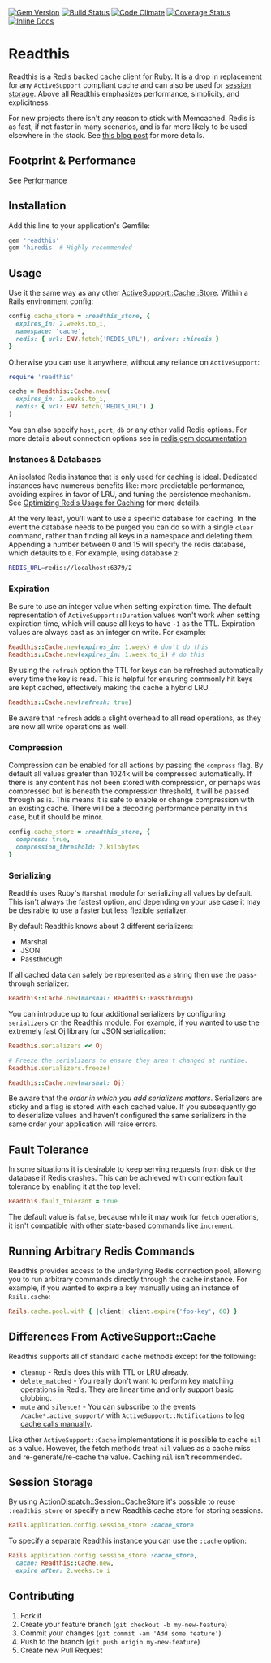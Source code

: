[![Gem Version](https://badge.fury.io/rb/readthis.svg)](http://badge.fury.io/rb/readthis)
[![Build Status](https://travis-ci.org/sorentwo/readthis.svg?branch=master)](https://travis-ci.org/sorentwo/readthis)
[![Code Climate](https://codeclimate.com/github/sorentwo/readthis/badges/gpa.svg)](https://codeclimate.com/github/sorentwo/readthis)
[![Coverage Status](https://coveralls.io/repos/sorentwo/readthis/badge.svg?branch=master&service=github)](https://coveralls.io/github/sorentwo/readthis?branch=master)
[![Inline Docs](http://inch-ci.org/github/sorentwo/readthis.svg?branch=master)](http://inch-ci.org/github/sorentwo/readthis)

# Readthis

Readthis is a Redis backed cache client for Ruby. It is a drop in replacement
for any `ActiveSupport` compliant cache and can also be used for [session
storage](#session-storage).  Above all Readthis emphasizes performance,
simplicity, and explicitness.

For new projects there isn't any reason to stick with Memcached. Redis is as
fast, if not faster in many scenarios, and is far more likely to be used
elsewhere in the stack. See [this blog post][hp-caching] for more details.

[hp-caching]: http://sorentwo.com/2015/07/20/high-performance-caching-with-readthis.html

## Footprint & Performance

See [Performance](PERFORMANCE.md)

## Installation

Add this line to your application's Gemfile:

```ruby
gem 'readthis'
gem 'hiredis' # Highly recommended
```

## Usage

Use it the same way as any other [ActiveSupport::Cache::Store][store]. Within a
Rails environment config:

```ruby
config.cache_store = :readthis_store, {
  expires_in: 2.weeks.to_i,
  namespace: 'cache',
  redis: { url: ENV.fetch('REDIS_URL'), driver: :hiredis }
}
```

Otherwise you can use it anywhere, without any reliance on `ActiveSupport`:

```ruby
require 'readthis'

cache = Readthis::Cache.new(
  expires_in: 2.weeks.to_i,
  redis: { url: ENV.fetch('REDIS_URL') }
)
```

You can also specify `host`, `port`, `db` or any other valid Redis options. For
more details about connection options see in [redis gem documentation][redisrb]

[store]: http://api.rubyonrails.org/classes/ActiveSupport/Cache/Store.html
[redisrb]: https://github.com/redis/redis-rb#getting-started

### Instances & Databases

An isolated Redis instance that is only used for caching is ideal. Dedicated
instances have numerous benefits like: more predictable performance, avoiding
expires in favor of LRU, and tuning the persistence mechanism. See [Optimizing
Redis Usage for Caching][optimizing-usage] for more details.

At the very least, you'll want to use a specific database for caching. In the
event the database needs to be purged you can do so with a single `clear`
command, rather than finding all keys in a namespace and deleting them.
Appending a number between 0 and 15 will specify the redis database, which
defaults to `0`. For example, using database `2`:

```bash
REDIS_URL=redis://localhost:6379/2
```

[optimizing-usage]: http://sorentwo.com/2015/07/27/optimizing-redis-usage-for-caching.html

### Expiration

Be sure to use an integer value when setting expiration time. The default
representation of `ActiveSupport::Duration` values won't work when setting
expiration time, which will cause all keys to have `-1` as the TTL. Expiration
values are always cast as an integer on write. For example:

```ruby
Readthis::Cache.new(expires_in: 1.week) # don't do this
Readthis::Cache.new(expires_in: 1.week.to_i) # do this
```

By using the `refresh` option the TTL for keys can be refreshed automatically
every time the key is read. This is helpful for ensuring commonly hit keys are
kept cached, effectively making the cache a hybrid LRU.

```ruby
Readthis::Cache.new(refresh: true)
```

Be aware that `refresh` adds a slight overhead to all read operations, as they
are now all write operations as well.

### Compression

Compression can be enabled for all actions by passing the `compress` flag. By
default all values greater than 1024k will be compressed automatically. If there
is any content has not been stored with compression, or perhaps was compressed
but is beneath the compression threshold, it will be passed through as is. This
means it is safe to enable or change compression with an existing cache. There
will be a decoding performance penalty in this case, but it should be minor.

```ruby
config.cache_store = :readthis_store, {
  compress: true,
  compression_threshold: 2.kilobytes
}
```

### Serializing

Readthis uses Ruby's `Marshal` module for serializing all values by default.
This isn't always the fastest option, and depending on your use case it may be
desirable to use a faster but less flexible serializer.

By default Readthis knows about 3 different serializers:

* Marshal
* JSON
* Passthrough

If all cached data can safely be represented as a string then use the
pass-through serializer:

```ruby
Readthis::Cache.new(marshal: Readthis::Passthrough)
```

You can introduce up to four additional serializers by configuring `serializers`
on the Readthis module. For example, if you wanted to use the extremely fast Oj
library for JSON serialization:

```ruby
Readthis.serializers << Oj

# Freeze the serializers to ensure they aren't changed at runtime.
Readthis.serializers.freeze!

Readthis::Cache.new(marshal: Oj)
```

Be aware that the *order in which you add serializers matters*. Serializers are
sticky and a flag is stored with each cached value. If you subsequently go to
deserialize values and haven't configured the same serializers in the same order
your application will raise errors.

## Fault Tolerance

In some situations it is desirable to keep serving requests from disk or the
database if Redis crashes. This can be achieved with connection fault tolerance
by enabling it at the top level:

```ruby
Readthis.fault_tolerant = true
```

The default value is `false`, because while it may work for `fetch` operations,
it isn't compatible with other state-based commands like `increment`.

## Running Arbitrary Redis Commands

Readthis provides access to the underlying Redis connection pool, allowing you
to run arbitrary commands directly through the cache instance. For example, if
you wanted to expire a key manually using an instance of `Rails.cache`:

```ruby
Rails.cache.pool.with { |client| client.expire('foo-key', 60) }
```

## Differences From ActiveSupport::Cache

Readthis supports all of standard cache methods except for the following:

* `cleanup` - Redis does this with TTL or LRU already.
* `delete_matched` - You really don't want to perform key matching operations in
  Redis. They are linear time and only support basic globbing.
* `mute` and `silence!` - You can subscribe to the events `/cache*.active_support/`
  with `ActiveSupport::Notifications` to [log cache calls manually][notifications].

[notifications]: https://github.com/sorentwo/readthis/issues/22#issuecomment-142595938

Like other `ActiveSupport::Cache` implementations it is possible to cache `nil`
as a value. However, the fetch methods treat `nil` values as a cache miss and
re-generate/re-cache the value. Caching `nil` isn't recommended.

## Session Storage

By using [ActionDispatch::Session::CacheStore][cache-store] it's possible to
reuse `:readthis_store` or specify a new Readthis cache store for storing
sessions.

```ruby
Rails.application.config.session_store :cache_store
```

To specify a separate Readthis instance you can use the `:cache` option:

```ruby
Rails.application.config.session_store :cache_store,
  cache: Readthis::Cache.new,
  expire_after: 2.weeks.to_i
```

[cache-store]: http://api.rubyonrails.org/classes/ActionDispatch/Session/CacheStore.html

## Contributing

1. Fork it
2. Create your feature branch (`git checkout -b my-new-feature`)
3. Commit your changes (`git commit -am 'Add some feature'`)
4. Push to the branch (`git push origin my-new-feature`)
5. Create new Pull Request
